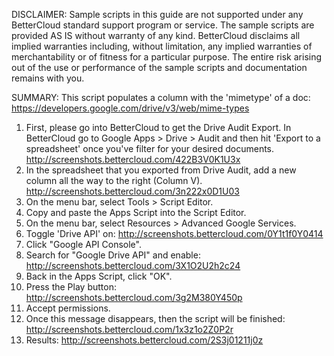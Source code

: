 DISCLAIMER: Sample scripts in this guide are not supported under any BetterCloud standard support program or service. The sample scripts are provided AS IS without warranty of any kind. BetterCloud disclaims all implied warranties including, without limitation, any implied warranties of merchantability or of fitness for a particular purpose. The entire risk arising out of the use or performance of the sample scripts and documentation remains with you.

SUMMARY: This script populates a column with the 'mimetype' of a doc: https://developers.google.com/drive/v3/web/mime-types

1) First, please go into BetterCloud to get the Drive Audit Export. In BetterCloud go to Google Apps > Drive > Audit and then hit 'Export to a spreadsheet' once you've filter for your desired documents. http://screenshots.bettercloud.com/422B3V0K1U3x
2) In the spreadsheet that you exported from Drive Audit, add a new column all the way to the right (Column V). http://screenshots.bettercloud.com/3n222x0D1U03
3) On the menu bar, select Tools > Script Editor.
4) Copy and paste the Apps Script into the Script Editor.
5) On the menu bar, select Resources > Advanced Google Services.
6) Toggle 'Drive API' on: http://screenshots.bettercloud.com/0Y1t1f0Y0414
7) Click "Google API Console".
8) Search for "Google Drive API" and enable: http://screenshots.bettercloud.com/3X1O2U2h2c24
9) Back in the Apps Script, click "OK".
10) Press the Play button: http://screenshots.bettercloud.com/3g2M380Y450p
11) Accept permissions.
12) Once this message disappears, then the script will be finished: http://screenshots.bettercloud.com/1x3z1o2Z0P2r
13) Results: http://screenshots.bettercloud.com/2S3j01211j0z
